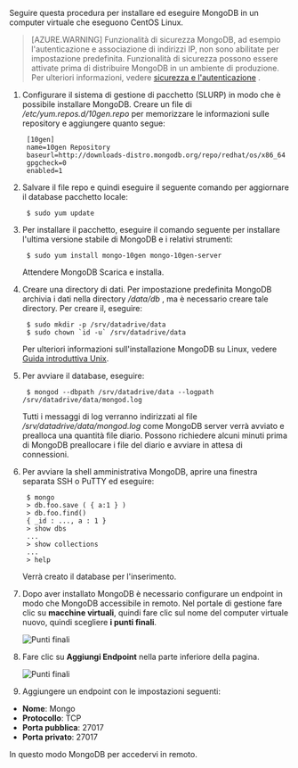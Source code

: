 Seguire questa procedura per installare ed eseguire MongoDB in un computer virtuale che eseguono CentOS Linux.

> [AZURE.WARNING] Funzionalità di sicurezza MongoDB, ad esempio l'autenticazione e associazione di indirizzi IP, non sono abilitate per impostazione predefinita. Funzionalità di sicurezza possono essere attivate prima di distribuire MongoDB in un ambiente di produzione.  Per ulteriori informazioni, vedere [sicurezza e l'autenticazione](http://www.mongodb.org/display/DOCS/Security+and+Authentication) .

1. Configurare il sistema di gestione di pacchetto (SLURP) in modo che è possibile installare MongoDB. Creare un file di */etc/yum.repos.d/10gen.repo* per memorizzare le informazioni sulle repository e aggiungere quanto segue:

        [10gen]
        name=10gen Repository
        baseurl=http://downloads-distro.mongodb.org/repo/redhat/os/x86_64
        gpgcheck=0
        enabled=1

2. Salvare il file repo e quindi eseguire il seguente comando per aggiornare il database pacchetto locale:

        $ sudo yum update

3. Per installare il pacchetto, eseguire il comando seguente per installare l'ultima versione stabile di MongoDB e i relativi strumenti:

        $ sudo yum install mongo-10gen mongo-10gen-server

    Attendere MongoDB Scarica e installa.

4. Creare una directory di dati. Per impostazione predefinita MongoDB archivia i dati nella directory */data/db* , ma è necessario creare tale directory. Per creare il, eseguire:

        $ sudo mkdir -p /srv/datadrive/data
        $ sudo chown `id -u` /srv/datadrive/data

    Per ulteriori informazioni sull'installazione MongoDB su Linux, vedere [Guida introduttiva Unix][QuickstartUnix].

5. Per avviare il database, eseguire:

        $ mongod --dbpath /srv/datadrive/data --logpath /srv/datadrive/data/mongod.log

    Tutti i messaggi di log verranno indirizzati al file */srv/datadrive/data/mongod.log* come MongoDB server verrà avviato e prealloca una quantità file diario. Possono richiedere alcuni minuti prima di MongoDB preallocare i file del diario e avviare in attesa di connessioni.

6. Per avviare la shell amministrativa MongoDB, aprire una finestra separata SSH o PuTTY ed eseguire:

        $ mongo
        > db.foo.save ( { a:1 } )
        > db.foo.find()
        { _id : ..., a : 1 }
        > show dbs  
        ...
        > show collections  
        ...  
        > help  

    Verrà creato il database per l'inserimento.

7. Dopo aver installato MongoDB è necessario configurare un endpoint in modo che MongoDB accessibile in remoto. Nel portale di gestione fare clic su **macchine virtuali**, quindi fare clic sul nome del computer virtuale nuovo, quindi scegliere **i punti finali**.
    
    ![Punti finali][Image7]

8. Fare clic su **Aggiungi Endpoint** nella parte inferiore della pagina.
    
    ![Punti finali][Image8]

9. Aggiungere un endpoint con le impostazioni seguenti:

 - **Nome**: Mongo
 - **Protocollo**: TCP
 - **Porta pubblica**: 27017
 - **Porta privato**: 27017
 
 In questo modo MongoDB per accedervi in remoto.



[QuickStartUnix]: http://www.mongodb.org/display/DOCS/Quickstart+Unix


[Image7]: ./media/install-and-run-mongo-on-centos-vm/LinuxVmAddEndpoint.png
[Image8]: ./media/install-and-run-mongo-on-centos-vm/LinuxVmAddEndpoint2.png
